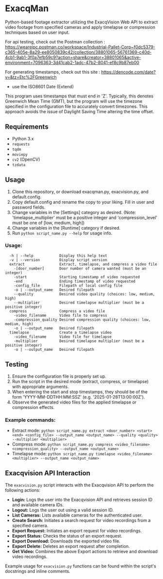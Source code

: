 # ExacqMan
Python-based footage extractor utilizing the ExacqVision Web API to extract video footage from specified cameras and apply timelapse or compression techniques based on user input.

For api testing, check out the Postman collection : https://weareipc.postman.co/workspace/Industrial-Pallet-Corp~f0dc5379-c365-405e-8a29-ee8050839c42/collection/38801065-56761369-c40d-4cb1-9ab1-3f0a7efb59c9?action=share&creator=38801065&active-environment=7096363-3d41cab2-1adc-47b2-8041-ef8c9b87eb00

For generating timestamps, check out this site : https://dencode.com/date?v=&tz=Etc%2FGreenwich
  - use the ISO8601 Date (Extend)

This program uses timestamps that must end in 'Z'. Typically, this denotes Greenwich Mean Time (GMT), but the program will use the timezone specified in the configuration file to accurately convert timezones. This approach avoids the issue of Daylight Saving Time altering the time offset.

## Requirements

- Python 3.x
- `requests`
- `tqdm`
- `moviepy`
- `cv2` (OpenCV)
- `tzdata`

## Usage

1. Clone this repository, or download exacqman.py, exacvision.py, and default.config.
2. Copy default.config and rename the copy to your liking. Fill in user and password fields. 
3. Change variables in the [Settings] category as desired. (Note: 'timelapse_multiplier' must be a positive integer and 'compression_level' must be one of [low, medium, high])
4. Change variables in the [Runtime] category if desired.
5. Run `python script_name.py --help` for usage info.

### Usage:

```
  -h | --help            Display this help text
  -v | --version         Display script version
  extract                Extract, timelapse, and compress a video file
    -[door_number]       Door number of camera wanted (must be an integer)
    -start               Starting timestamp of video requested
    -end                 Ending timestamp of video requested
    -config_file         Filepath of local config file
    -o | --output_name   Desired filepath
    --quality            Desired video quality (choices: low, medium, high)
    --multiplier         Desired timelapse multiplier (must be a positive integer)
  compress               Compress a video file
    -video_filename      Video file to compress
    -compression_quality Desired compression quality (choices: low, medium, high)
    -o | --output_name   Desired filepath
  timelapse              Create a timelapse video
    -video_filename      Video file for timelapse
    -multiplier          Desired timelapse multiplier (must be a positive integer)
    -o | --output_name   Desired filepath
```

## Testing

1. Ensure the configuration file is properly set up.
2. Run the script in the desired mode (extract, compress, or timelapse) with appropriate arguments.
3. When entering the start and stop timestamps, they should be of the form 'YYYY-MM-DDTHH:MM:SSZ' (e.g. '2025-01-28T13:00:00Z').
4. Observe the generated video files for the applied timelapse or compression effects.

### Example commands:

- Extract mode: `python script_name.py extract <door_number> <start> <end> <config_file> --output_name <output_name> --quality <quality> --multiplier <multiplier>`
- Compress mode: `python script_name.py compress <video_filename> <compression_quality> --output_name <output_name>`
- Timelapse mode: `python script_name.py timelapse <video_filename> <multiplier> --output_name <output_name>`

## Exacqvision API Interaction

The `exacvision.py` script interacts with the Exacqvision API to perform the following actions:

- **Login:** Logs the user into the Exacqvision API and retrieves session ID and available camera IDs.
- **Logout:** Logs the user out using a valid session ID.
- **List Cameras:** Lists available cameras for the authenticated user.
- **Create Search:** Initiates a search request for video recordings from a specified camera.
- **Export Request:** Initiates an export request for video recordings.
- **Export Status:** Checks the status of an export request.
- **Export Download:** Downloads the exported video file.
- **Export Delete:** Deletes an export request after completion.
- **Get Video:** Combines the above Export actions to retrieve and download video recordings.

Example usage for `exacvision.py` functions can be found within the script's docstrings and inline comments.
